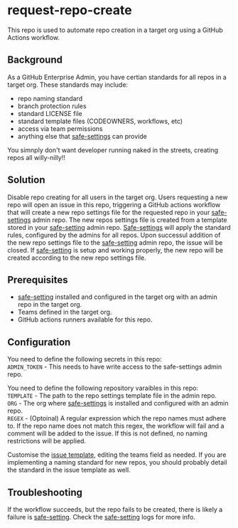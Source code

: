 # request-repo-create
This repo is used to automate repo creation in a target org using a GitHub Actions workflow.

## Background
As a GitHub Enterprise Admin, you have certian standards for all repos in a target org. These standards may include:
 - repo naming standard
 - branch protection rules
 - standard LICENSE file
 - standard template files (CODEOWNERS, workflows, etc)
 - access via team permissions
 - anything else that [safe-settings](https://github.com/github/safe-settings) can provide

 You simnply don't want developer running naked in the streets, creating repos all willy-nilly!!

## Solution
Disable repo creating for all users in the target org. Users requesting a new repo will open an issue in this repo, triggering a GitHub actions workflow that will create a new repo settings file for the requested repo in your [safe-settings](https://github.com/github/safe-settings) admin repo. The new repos settings file is created from a template stored in your [safe-setting](https://github.com/github/safe-settings) admin repo. [Safe-settings](https://github.com/github/safe-settings) will apply the standard rules, configured by the admins for all repos. Upon successul addition of the new repo settings file to the [safe-setting](https://github.com/github/safe-settings) admin repo, the issue will be closed. If [safe-setting](https://github.com/github/safe-settings) is setup and working properly, the new repo will be created according to the new repo settings file.  

## Prerequisites
 - [safe-setting](https://github.com/github/safe-settings) installed and configured in the target org with an admin repo in the target org.
 - Teams defined in the target org.
- GitHub actions runners available for this repo.

## Configuration

You need to define the following secrets in this repo:  
`ADMIN_TOKEN` -  This needs to have write access to the safe-settings admin repo.  

You need to define the following repository varaibles in this repo:  
`TEMPLATE` - The path to the repo settings template file in the admin repo.  
`ORG` - The org where [safe-settings](https://github.com/github/safe-settings) is installed and configured with an admin repo.  
`REGEX` - (Optoinal) A regular expression which the repo names must adhere to. If the repo name does not match this regex, the workflow will fail and a comment will be added to the issue. If this is not defined, no naming restrictions will be applied.  

Customise the [issue template](.github/ISSUE_TEMPLATE/request_repo.yml), editing the teams field as needed. If you are implementing a naming standard for new repos, you should probably detail the standard in the issue template as well.

## Troubleshooting
If the workflow succeeds, but the repo fails to be created, there is likely a failure is [safe-setting](https://github.com/github/safe-settings). Check the [safe-setting](https://github.com/github/safe-settings) logs for more info.  
